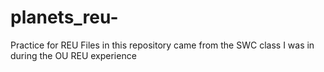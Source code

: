 # planets_reu-
Practice for REU 
Files in this repository came from the SWC class I was in during the OU REU experience
